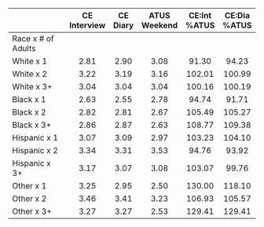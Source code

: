 
|                      | CE<br>Interview |  CE<br>Diary | ATUS<br>Weekend | CE:Int<br>%ATUS | CE:Dia<br>%ATUS |
| -------------------- | :----------: | :----------: | :----------: | :----------: | :----------: |
| Race x # of Adults   |              |              |              |              |              |
| White x 1            |         2.81 |         2.90 |         3.08 |        91.30 |        94.23 |
| White x 2            |         3.22 |         3.19 |         3.16 |       102.01 |       100.99 |
| White x 3+           |         3.04 |         3.04 |         3.04 |       100.16 |       100.19 |
| Black x 1            |         2.63 |         2.55 |         2.78 |        94.74 |        91.71 |
| Black x 2            |         2.82 |         2.81 |         2.67 |       105.49 |       105.27 |
| Black x 3+           |         2.86 |         2.87 |         2.63 |       108.77 |       109.38 |
| Hispanic x 1         |         3.07 |         3.09 |         2.97 |       103.23 |       104.10 |
| Hispanic x 2         |         3.34 |         3.31 |         3.53 |        94.76 |        93.92 |
| Hispanic x 3+        |         3.17 |         3.07 |         3.08 |       103.07 |        99.76 |
| Other x 1            |         3.25 |         2.95 |         2.50 |       130.00 |       118.10 |
| Other x 2            |         3.46 |         3.41 |         3.23 |       106.93 |       105.57 |
| Other x 3+           |         3.27 |         3.27 |         2.53 |       129.41 |       129.41 |

